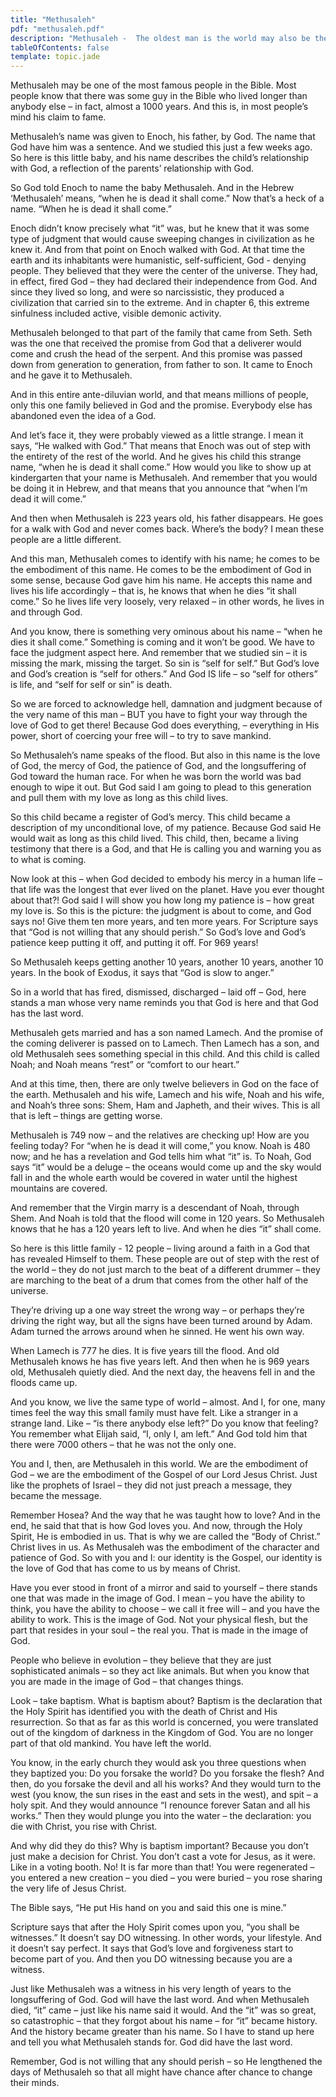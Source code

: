```yaml
---
title: "Methusaleh"
pdf: "methusaleh.pdf"
description: "Methusaleh -  The oldest man is the world may also be the most famous."
tableOfContents: false
template: topic.jade
---
```


Methusaleh may be one of the most famous people in the Bible. Most
people know that there was some guy in the Bible who lived longer than
anybody else – in fact, almost a 1000 years. And this is, in most
people’s mind his claim to fame.

Methusaleh’s name was given to Enoch, his father, by God. The name that
God have him was a sentence. And we studied this just a few weeks ago.
So here is this little baby, and his name describes the child’s
relationship with God, a reflection of the parents’ relationship with
God.

So God told Enoch to name the baby Methusaleh. And in the Hebrew
‘Methusaleh’ means, “when he is dead it shall come.” Now that’s a heck
of a name. “When he is dead it shall come.”

Enoch didn’t know precisely what “it” was, but he knew that it was some
type of judgment that would cause sweeping changes in civilization as he
knew it. And from that point on Enoch walked with God. At that time the
earth and its inhabitants were humanistic, self-sufficient, God -
denying people. They believed that they were the center of the universe.
They had, in effect, fired God – they had declared their independence
from God. And since they lived so long, and were so narcissistic, they
produced a civilization that carried sin to the extreme. And in chapter
6, this extreme sinfulness included active, visible demonic activity.

Methusaleh belonged to that part of the family that came from Seth. Seth
was the one that received the promise from God that a deliverer would
come and crush the head of the serpent. And this promise was passed down
from generation to generation, from father to son. It came to Enoch and
he gave it to Methusaleh.

And in this entire ante-diluvian world, and that means millions of
people, only this one family believed in God and the promise. Everybody
else has abandoned even the idea of a God.

And let’s face it, they were probably viewed as a little strange. I mean
it says, “He walked with God.” That means that Enoch was out of step
with the entirety of the rest of the world. And he gives his child this
strange name, “when he is dead it shall come.” How would you like to
show up at kindergarten that your name is Methusaleh. And remember that
you would be doing it in Hebrew, and that means that you announce that
“when I’m dead it will come.”

And then when Methusaleh is 223 years old, his father disappears. He
goes for a walk with God and never comes back. Where’s the body? I mean
these people are a little different.

And this man, Methusaleh comes to identify with his name; he comes to be
the embodiment of this name. He comes to be the embodiment of God in
some sense, because God gave him his name. He accepts this name and
lives his life accordingly – that is, he knows that when he dies “it
shall come.” So he lives life very loosely, very relaxed – in other
words, he lives in and through God.

And you know, there is something very ominous about his name – “when he
dies it shall come.” Something is coming and it won’t be good. We have
to face the judgment aspect here. And remember that we studied sin – it
is missing the mark, missing the target. So sin is “self for self.” But
God’s love and God’s creation is “self for others.” And God IS life – so
“self for others” is life, and “self for self or sin” is death.

So we are forced to acknowledge hell, damnation and judgment because of
the very name of this man – BUT you have to fight your way through the
love of God to get there! Because God does everything, – everything in
His power, short of coercing your free will – to try to save mankind.

So Methusaleh’s name speaks of the flood. But also in this name is the
love of God, the mercy of God, the patience of God, and the
longsuffering of God toward the human race. For when he was born the
world was bad enough to wipe it out. But God said I am going to plead to
this generation and pull them with my love as long as this child lives.

So this child became a register of God’s mercy. This child became a
description of my unconditional love, of my patience. Because God said
He would wait as long as this child lived. This child, then, became a
living testimony that there is a God, and that He is calling you and
warning you as to what is coming.

Now look at this – when God decided to embody his mercy in a human life
– that life was the longest that ever lived on the planet. Have you ever
thought about that?! God said I will show you how long my patience is –
how great my love is. So this is the picture: the judgment is about to
come, and God says no! Give them ten more years, and ten more years. For
Scripture says that “God is not willing that any should perish.” So
God’s love and God’s patience keep putting it off, and putting it off.
For 969 years!

So Methusaleh keeps getting another 10 years, another 10 years, another
10 years. In the book of Exodus, it says that “God is slow to anger.”

So in a world that has fired, dismissed, discharged – laid off – God,
here stands a man whose very name reminds you that God is here and that
God has the last word.

Methusaleh gets married and has a son named Lamech. And the promise of
the coming deliverer is passed on to Lamech. Then Lamech has a son, and
old Methusaleh sees something special in this child. And this child is
called Noah; and Noah means “rest” or “comfort to our heart.”

And at this time, then, there are only twelve believers in God on the
face of the earth. Methusaleh and his wife, Lamech and his wife, Noah
and his wife, and Noah’s three sons: Shem, Ham and Japheth, and their
wives. This is all that is left – things are getting worse.

Methusaleh is 749 now – and the relatives are checking up! How are you
feeling today? For “when he is dead it will come,” you know. Noah is 480
now; and he has a revelation and God tells him what “it” is. To Noah,
God says “it” would be a deluge – the oceans would come up and the sky
would fall in and the whole earth would be covered in water until the
highest mountains are covered.

And remember that the Virgin marry is a descendant of Noah, through
Shem. And Noah is told that the flood will come in 120 years. So
Methusaleh knows that he has a 120 years left to live. And when he dies
“it” shall come.

So here is this little family - 12 people – living around a faith in a
God that has revealed Himself to them. These people are out of step with
the rest of the world – they do not just march to the beat of a
different drummer – they are marching to the beat of a drum that comes
from the other half of the universe.

They’re driving up a one way street the wrong way – or perhaps they’re
driving the right way, but all the signs have been turned around by
Adam. Adam turned the arrows around when he sinned. He went his own way.

When Lamech is 777 he dies. It is five years till the flood. And old
Methusaleh knows he has five years left. And then when he is 969 years
old, Methusaleh quietly died. And the next day, the heavens fell in and
the floods came up.

And you know, we live the same type of world – almost. And I, for one,
many times feel the way this small family must have felt. Like a
stranger in a strange land. Like – “is there anybody else left?” Do you
know that feeling? You remember what Elijah said, “I, only I, am left.”
And God told him that there were 7000 others – that he was not the only
one.

You and I, then, are Methusaleh in this world. We are the embodiment of
God – we are the embodiment of the Gospel of our Lord Jesus Christ. Just
like the prophets of Israel – they did not just preach a message, they
became the message.

Remember Hosea? And the way that he was taught how to love? And in the
end, he said that that is how God loves you. And now, through the Holy
Spirit, He is embodied in us. That is why we are called the “Body of
Christ.” Christ lives in us. As Methusaleh was the embodiment of the
character and patience of God. So with you and I: our identity is the
Gospel, our identity is the love of God that has come to us by means of
Christ.

Have you ever stood in front of a mirror and said to yourself – there
stands one that was made in the image of God. I mean – you have the
ability to think, you have the ability to choose – we call it free will
– and you have the ability to work. This is the image of God. Not your
physical flesh, but the part that resides in your soul – the real you.
That is made in the image of God.

People who believe in evolution – they believe that they are just
sophisticated animals – so they act like animals. But when you know that
you are made in the image of God – that changes things.

Look – take baptism. What is baptism about? Baptism is the declaration
that the Holy Spirit has identified you with the death of Christ and His
resurrection. So that as far as this world is concerned, you were
translated out of the kingdom of darkness in the Kingdom of God. You are
no longer part of that old mankind. You have left the world.

You know, in the early church they would ask you three questions when
they baptized you: Do you forsake the world? Do you forsake the flesh?
And then, do you forsake the devil and all his works? And they would
turn to the west (you know, the sun rises in the east and sets in the
west), and spit – a holy spit. And they would announce “I renounce
forever Satan and all his works.” Then they would plunge you into the
water – the declaration: you die with Christ, you rise with Christ.

And why did they do this? Why is baptism important? Because you don’t
just make a decision for Christ. You don’t cast a vote for Jesus, as it
were. Like in a voting booth. No! It is far more than that! You were
regenerated – you entered a new creation – you died – you were buried –
you rose sharing the very life of Jesus Christ.

The Bible says, “He put His hand on you and said this one is mine.”

Scripture says that after the Holy Spirit comes upon you, “you shall be
witnesses.” It doesn’t say DO witnessing. In other words, your
lifestyle. And it doesn’t say perfect. It says that God’s love and
forgiveness start to become part of you. And then you DO witnessing
because you are a witness.

Just like Methusaleh was a witness in his very length of years to the
longsuffering of God. God will have the last word. And when Methusaleh
died, “it” came – just like his name said it would. And the “it” was so
great, so catastrophic – that they forgot about his name – for “it”
became history. And the history became greater than his name. So I have
to stand up here and tell you what Methusaleh stands for. God did have
the last word.

Remember, God is not willing that any should perish – so He lengthened
the days of Methusaleh so that all might have chance after chance to
change their minds.

